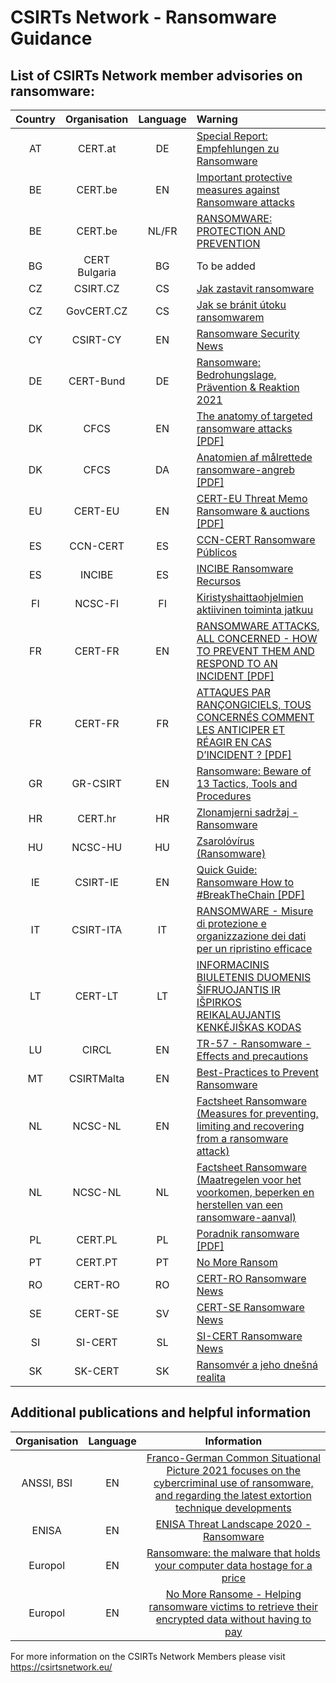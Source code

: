 
# CSIRTs Network - Ransomware Guidance


## List of CSIRTs Network member advisories on ransomware:

| Country | Organisation | Language | Warning |
| :-----: | :----------: | :------: | :------ | 
| AT | CERT.at | DE | <a href="https://cert.at/de/spezielles/2016/4/spezielles-20160325">Special Report: Empfehlungen zu Ransomware</a> |
| BE | CERT.be | EN | <a href="https://www.cert.be/en/alert/important-protective-measures-against-ransomware-attacks">Important protective measures against Ransomware attacks</a> |
| BE | CERT.be | NL/FR | <a href="https://www.cert.be/en/alert/important-protective-measures-against-ransomware-attacks">RANSOMWARE: PROTECTION AND PREVENTION</a> |
| BG | CERT Bulgaria | BG | To be added |
| CZ | CSIRT.CZ | CS | <a href="https://csirt.cz/cs/kyberbezpecnost/aktualne-z-bezpecnosti/jak-zastavit-ransomware/">Jak zastavit ransomware</a> |
| CZ | GovCERT.CZ | CS | <a href="https://www.nukib.cz/cs/infoservis/aktuality/1662-jak-se-branit-utoku-ransomwarem/">Jak se bránit útoku ransomwarem</a> |
| CY | CSIRT-CY | EN | <a href="https://csirt.cy/en/tag/ransomware/">Ransomware Security News</a> |
| DE | CERT-Bund | DE | <a href="https://www.bsi.bund.de/SharedDocs/Downloads/DE/BSI/Cyber-Sicherheit/Themen/Ransomware.html">Ransomware: Bedrohungslage, Prävention & Reaktion 2021</a> |
| DK | CFCS | EN | <a href="https://www.cfcs.dk/globalassets/cfcs/dokumenter/rapporter/en/cfcs-report--the-anatomy-of-targeted-ransomware-attacks.pdf">The anatomy of targeted ransomware attacks [PDF]</a> |
| DK | CFCS | DA | <a href="https://www.cfcs.dk/globalassets/cfcs/dokumenter/rapporter/CFCS-rapport-anatomien-af-maalrettede-ransomwareangreb.pdf">Anatomien af målrettede ransomware-angreb [PDF]</a> |
| EU | CERT-EU | EN | <a href="https://media.cert.europa.eu/static/MEMO/2020/TLP-WHITE-CERT-EU-THREAT-MEMO-Ransomware-auctions-v1.1.pdf">CERT-EU Threat Memo Ransomware & auctions [PDF]</a> |
| ES | CCN-CERT | ES | <a href="https://www.ccn-cert.cni.es/component/tags/tag/ransomware.html">CCN-CERT Ransomware Públicos</a> |
| ES | INCIBE | ES | <a href="https://www.incibe.es/aprendeciberseguridad/ransomware">INCIBE Ransomware Recursos</a> |
| FI | NCSC-FI | FI | <a href="https://www.kyberturvallisuuskeskus.fi/fi/ajankohtaista/kiristyshaittaohjelmien-aktiivinen-toiminta-jatkuu">Kiristyshaittaohjelmien aktiivinen toiminta jatkuu</a> |
| FR | CERT-FR | EN | <a href="https://www.ssi.gouv.fr/uploads/2021/08/anssi-guide-ransomware_attacks_all_concerned-v1.0.pdf">RANSOMWARE ATTACKS, ALL CONCERNED - HOW TO PREVENT THEM AND RESPOND TO AN INCIDENT [PDF]</a> |
| FR | CERT-FR | FR | <a href="https://www.ssi.gouv.fr/uploads/2020/09/anssi-guide-attaques_par_rancongiciels_tous_concernes-v1.0.pdf">ATTAQUES PAR RANÇONGICIELS, TOUS CONCERNÉS COMMENT LES ANTICIPER ET RÉAGIR EN CAS D’INCIDENT ? [PDF]</a> |
| GR | GR-CSIRT | EN | <a href="https://csirt.cd.mil.gr/ransomware-beware-of-13-tactics-tools-and-procedures/">Ransomware: Beware of 13 Tactics, Tools and Procedures</a> |
| HR | CERT.hr | HR | <a href="https://www.cert.hr/19795-2/ransomware/">Zlonamjerni sadržaj - Ransomware</a> |
| HU | NCSC-HU | HU | <a href="https://nki.gov.hu/it-biztonsag/tudastar/zsarolovirus-ransomware-v2">Zsarolóvírus (Ransomware)</a> |
| IE | CSIRT-IE | EN | <a href="https://www.ncsc.gov.ie/pdfs/NCSC_Quick_Guide_Ransomware.pdf">Quick Guide: Ransomware How to #BreakTheChain [PDF]</a> |
| IT | CSIRT-ITA | IT | <a href="https://csirt.gov.it/contenuti/ransomware-misure-di-protezione-e-organizzazione-dei-dati-per-un-ripristino-efficace">RANSOMWARE - Misure di protezione e organizzazione dei dati per un ripristino efficace</a> |
| LT | CERT-LT | LT | <a href="https://www.nksc.lt/doc/biuleteniai/2021-11-05_Ransomware.pdf">INFORMACINIS BIULETENIS DUOMENIS ŠIFRUOJANTIS IR IŠPIRKOS REIKALAUJANTIS KENKĖJIŠKAS KODAS</a> |
| LU | CIRCL | EN | <a href="https://www.circl.lu/pub/tr-57/">TR-57 - Ransomware - Effects and precautions</a> |
| MT | CSIRTMalta | EN | <a href="https://maltacip.gov.mt/en/CIP_Structure/CSIRTMalta/Documents/EN250151%20Advisory.pdf">Best-Practices to Prevent Ransomware</a> |
| NL | NCSC-NL | EN | <a href="https://english.ncsc.nl/publications/factsheets/2020/june/30/factsheet-ransomware">Factsheet Ransomware (Measures for preventing, limiting and recovering from a ransomware attack)</a> |
| NL | NCSC-NL | NL | <a href="https://www.ncsc.nl/documenten/factsheets/2020/juni/30/factsheet-ransomware">Factsheet Ransomware (Maatregelen voor het voorkomen, beperken en herstellen van een ransomware-aanval)</a> |
| PL | CERT.PL | PL | <a href="https://cert.pl/uploads/docs/CERT_Polska_Poradnik_ransomware.pdf">Poradnik ransomware [PDF]</a> |
| PT | CERT.PT | PT | <a href="https://www.cncs.gov.pt/pt/no-more-ransom/">No More Ransom</a> |
| RO | CERT-RO | RO | <a href="https://dnsc.ro/tag/ransomware">CERT-RO Ransomware News</a> |
| SE | CERT-SE | SV | <a href="https://www.cert.se/nyckelord/ransomware/">CERT-SE Ransomware News</a> |
| SI | SI-CERT | SL | <a href="https://www.cert.si/?s=ransomware">SI-CERT Ransomware News</a> |
| SK | SK-CERT | SK |  <a href="https://www.sk-cert.sk/sk/ransomver-a-jeho-dnesna-realita/index.html">Ransomvér a jeho dnešná realita</a> |

## Additional publications and helpful information
| Organisation | Language | Information |
| :-----: | :----------: | :------: | 
| ANSSI, BSI | EN | <a href="https://www.ssi.gouv.fr/en/actualite/anssi-and-the-bundesamt-fur-sicherheit-in-der-informationstechnik-bsi-present-the-fourth-edition-of-the-common-situational-picture/">Franco-German Common Situational Picture 2021 focuses on the cybercriminal use of ransomware, and regarding the latest extortion technique developments</a> |
| ENISA | EN | <a href="https://www.enisa.europa.eu/publications/ransomware">ENISA Threat Landscape 2020 - Ransomware</a> |
| Europol | EN | <a href="https://www.europol.europa.eu/operations-services-and-innovation/public-awareness-and-prevention-guides/ransomware-malware-holds-your-computer-data-hostage-for-price">Ransomware: the malware that holds your computer data hostage for a price</a> |
| Europol | EN | <a href="https://www.nomoreransom.org/en/index.html">No More Ransome - Helping ransomware victims to retrieve their encrypted data without having to pay</a> |
 

For more information on the CSIRTs Network Members please visit https://csirtsnetwork.eu/ 
